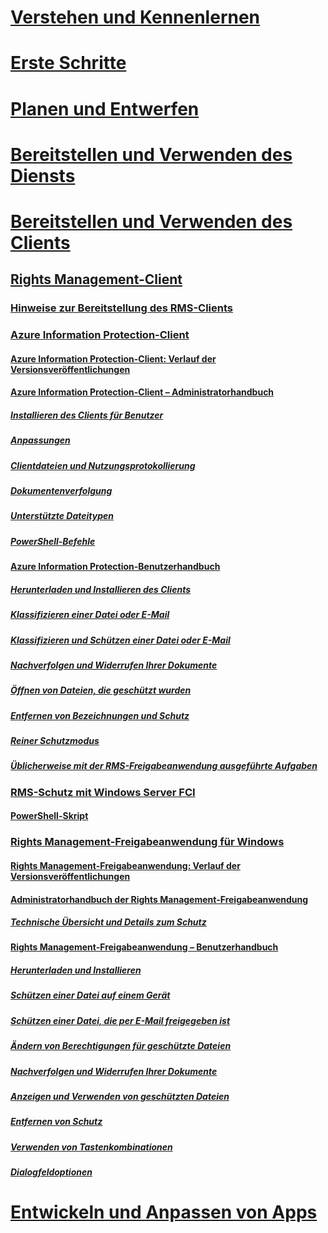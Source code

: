 # [Verstehen und Kennenlernen](/information-protection/understand-explore/what-is-information-protection)
# [Erste Schritte](/information-protection/get-started/requirements-azure-rms)
# [Planen und Entwerfen](/information-protection/plan-design/deployment-roadmap)
# [Bereitstellen und Verwenden des Diensts](/information-protection/deploy-use/activate-service)
# [Bereitstellen und Verwenden des Clients](use-client.md)
## [Rights Management-Client](use-client.md)
### [Hinweise zur Bereitstellung des RMS-Clients](client-deployment-notes.md)
### [Azure Information Protection-Client](aip-client.md)
#### [Azure Information Protection-Client: Verlauf der Versionsveröffentlichungen](client-version-release-history.md)
#### [Azure Information Protection-Client – Administratorhandbuch](client-admin-guide.md)
##### [Installieren des Clients für Benutzer](client-admin-guide-install.md)
##### [Anpassungen](client-admin-guide-customizations.md)
##### [Clientdateien und Nutzungsprotokollierung](client-admin-guide-files-and-logging.md)
##### [Dokumentenverfolgung](client-admin-guide-document-tracking.md)
##### [Unterstützte Dateitypen](client-admin-guide-file-types.md)
##### [PowerShell-Befehle](client-admin-guide-powershell.md)
#### [Azure Information Protection-Benutzerhandbuch](client-user-guide.md)
##### [Herunterladen und Installieren des Clients](install-client-app.md)
##### [Klassifizieren einer Datei oder E-Mail](client-classify.md)
##### [Klassifizieren und Schützen einer Datei oder E-Mail](client-classify-protect.md)
##### [Nachverfolgen und Widerrufen Ihrer Dokumente](client-track-revoke.md)
##### [Öffnen von Dateien, die geschützt wurden](client-view-use-files.md)
##### [Entfernen von Bezeichnungen und Schutz](client-remove-label-protection.md)
##### [Reiner Schutzmodus](client-protection-only-mode.md)
##### [Üblicherweise mit der RMS-Freigabeanwendung ausgeführte Aufgaben](upgrade-client-app.md)
### [RMS-Schutz mit Windows Server FCI](configure-fci.md)
#### [PowerShell-Skript](fci-script.md)
### [Rights Management-Freigabeanwendung für Windows](sharing-app-windows.md)
#### [Rights Management-Freigabeanwendung: Verlauf der Versionsveröffentlichungen](sharing-app-version-release-history.md)
#### [Administratorhandbuch der Rights Management-Freigabeanwendung](sharing-app-admin-guide.md)
##### [Technische Übersicht und Details zum Schutz](sharing-app-admin-guide-technical.md)
#### [Rights Management-Freigabeanwendung – Benutzerhandbuch](sharing-app-user-guide.md)
##### [Herunterladen und Installieren](install-sharing-app.md)
##### [Schützen einer Datei auf einem Gerät](sharing-app-protect-in-place.md)
##### [Schützen einer Datei, die per E-Mail freigegeben ist](sharing-app-protect-by-email.md)
##### [Ändern von Berechtigungen für geschützte Dateien](sharing-app-reprotect-files.md)
##### [Nachverfolgen und Widerrufen Ihrer Dokumente](sharing-app-track-revoke.md)
##### [Anzeigen und Verwenden von geschützten Dateien](sharing-app-view-use-files.md)
##### [Entfernen von Schutz](sharing-app-remove-protection.md)
##### [Verwenden von Tastenkombinationen](sharing-app-keyboard-shortcuts.md)
##### [Dialogfeldoptionen](sharing-app-dialog-box.md)
# [Entwickeln und Anpassen von Apps](/information-protection/develop/developers-guide)
